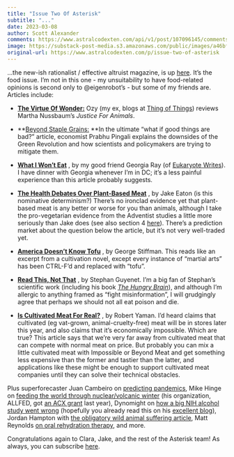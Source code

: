 ```yaml
---
title: "Issue Two Of Asterisk"
subtitle: "..."
date: 2023-03-08
author: Scott Alexander
comments: https://www.astralcodexten.com/api/v1/post/107096145/comments?&all_comments=true
image: https://substack-post-media.s3.amazonaws.com/public/images/a46bf1f5-b4ed-465a-88e4-73b8a3cf0008_1346x775.png
original-url: https://www.astralcodexten.com/p/issue-two-of-asterisk
---
```

…the new-ish rationalist / effective altruist magazine, is up [here](https://asteriskmag.com/). It’s the food issue. I’m not in this one - my unsuitability to have food-related opinions is second only to @eigenrobot’s - but some of my friends are. Articles include:

  * **[The Virtue Of Wonder:](https://asteriskmag.com/issues/2/the-virtue-of-wonder-martha-nussbaum-s-justice-for-animals)** Ozy (my ex, blogs at [Thing of Things](https://thingofthings.substack.com/)) reviews Martha Nussbaum’s _Justice For Animals_.

  * **[Beyond Staple Grains:](https://asteriskmag.com/issues/2/beyond-staple-grains) **In the ultimate “what if good things are bad?” article, economist Prabhu Pingali explains the downsides of the Green Revolution and how scientists and policymakers are trying to mitigate them.

  * **[What I Won’t Eat](https://asteriskmag.com/issues/2/what-i-won-t-eat)** , by my good friend Georgia Ray (of [Eukaryote Writes](https://eukaryotewritesblog.com/)). I have dinner with Georgia whenever I’m in DC; it’s a less painful experience than this article probably suggests.

  * **[The Health Debates Over Plant-Based Meat](https://asteriskmag.com/issues/2/cows-vs-chemists-the-health-debates-over-plant-based-meat)** , by Jake Eaton (is this nominative determinism?) There’s no ironclad evidence yet that plant-based meat is any better or worse for you than animals, although I take the pro-vegetarian evidence from the Adventist studies a little more seriously than Jake does (see also section 4 [here](https://slatestarcodex.com/2019/12/11/acc-is-eating-meat-a-net-harm/)). There’s a prediction market about the question below the article, but it’s not very well-traded yet.

  * **[America Doesn’t Know Tofu](https://asteriskmag.com/issues/2/america-doesn-t-know-tofu)** , by George Stiffman. This reads like an excerpt from a cultivation novel, except every instance of “martial arts” has been CTRL-F’d and replaced with “tofu”.

  * **[Read This, Not That](https://asteriskmag.com/issues/2/read-this-not-that-the-hidden-cost-of-nutrition-misinformation)** , by Stephan Guyenet. I’m a big fan of Stephan’s scientific work (including his book _[The Hungry Brain](https://slatestarcodex.com/2017/04/25/book-review-the-hungry-brain/)_), and although I’m allergic to anything framed as “fight misinformation”, I will grudgingly agree that perhaps we should not all eat poison and die.

  * **[Is Cultivated Meat For Real?](https://asteriskmag.com/issues/2/is-cultivated-meat-for-real)** , by Robert Yaman. I’d heard claims that cultivated (eg vat-grown, animal-cruelty-free) meat will be in stores later this year, and also claims that it’s economically impossible. Which are true? This article says that we’re very far away from cultivated meat that can compete with normal meat on price. But probably you can mix a little cultivated meat with Impossible or Beyond Meat and get something less expensive than the former and tastier than the latter, and applications like these might be enough to support cultivated meat companies until they can solve their technical obstacles.




Plus superforecaster Juan Cambeiro on [predicting pandemics](https://asteriskmag.com/issues/2/what-comes-after-covid), Mike Hinge on [feeding the world through nuclear/volcanic winter](https://asteriskmag.com/issues/2/feeding-the-world-without-sunlight) (his organization, ALLFED, got [an ACX grant](https://astralcodexten.substack.com/p/acx-grants-results) last year), Dynomight on [how a big NIH alcohol study went wrong](https://asteriskmag.com/issues/2/my-primal-scream-of-rage-the-big-alcohol-study-that-didn-t-happen) (hopefully you already read this on his [excellent blog](https://dynomight.net/)), Jordan Hampton with [the obligatory wild animal suffering article](https://asteriskmag.com/issues/2/animal-welfare-in-the-anthropocene), Matt Reynolds [on oral rehydration therapy](https://asteriskmag.com/issues/2/salt-sugar-water-zinc-how-scientists-learned-to-treat-the-20th-century-s-biggest-killer-of-children), and more.

Congratulations again to Clara, Jake, and the rest of the Asterisk team! As always, you can subscribe [here](https://store.asteriskmag.com/).

